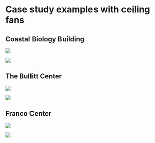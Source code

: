 # Case study examples with ceiling fans

## Coastal Biology Building

![](<../.gitbook/assets/0 (38).png>)



![](<../.gitbook/assets/1 (38).png>)



## The Bullitt Center

![](<../.gitbook/assets/2 (17).png>)



![](<../.gitbook/assets/3 (19).png>)



## Franco Center

![](<../.gitbook/assets/4 (15).png>)



![](<../.gitbook/assets/5 (15).png>)
